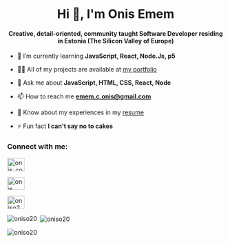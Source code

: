 <h1 align="center">Hi 👋, I'm Onis Emem</h1>
<h4 align="center">Creative, detail-oriented, community taught Software Developer residing in Estonia (The Silicon Valley of Europe)</h4>

- 🌱 I’m currently learning **JavaScript, React, Node.Js, p5**

- 👨‍💻 All of my projects are available at [my portfolio](https://onisemem.netlify.app/)

- 💬 Ask me about **JavaScript, HTML, CSS, React, Node**

- 📫 How to reach me **emem.c.onis@gmail.com**

- 📄 Know about my experiences in my [resume](https://docs.google.com/document/d/1FqFNjuSNRRUYApiVJWueIKQfOVGwcUMf/edit?usp=sharing&ouid=105918699478954208570&rtpof=true&sd=true)

- ⚡ Fun fact **I can't say no to cakes**

<h3 align="left">Connect with me:</h3>
<p align="left">
<a href="https://twitter.com/CodesOnis" target="blank"><img align="center" src="https://raw.githubusercontent.com/rahuldkjain/github-profile-readme-generator/master/src/images/icons/Social/twitter.svg" alt="onis_codes" height="30" width="40" /></a>
  
<a href="https://linkedin.com/in/onis-emem" target="blank"><img align="center" src="https://raw.githubusercontent.com/rahuldkjain/github-profile-readme-generator/master/src/images/icons/Social/linked-in-alt.svg" alt="onis emem" height="30" width="40" /></a>
  
<a href="https://discord.gg/oniso20#3674" target="blank"><img align="center" src="https://raw.githubusercontent.com/rahuldkjain/github-profile-readme-generator/master/src/images/icons/Social/discord.svg" alt="oniso20#3674" height="30" width="40" /></a>
</p>

<p><img align="left" src="https://github-readme-stats.vercel.app/api/top-langs?username=oniso20&show_icons=true&locale=en&layout=compact" alt="oniso20" /></p>

<p>&nbsp;<img align="center" src="https://github-readme-stats.vercel.app/api?username=oniso20&show_icons=true&locale=en" alt="oniso20" /></p>

<p><img align="center" src="https://github-readme-streak-stats.herokuapp.com/?user=oniso20&" alt="oniso20" /></p>


